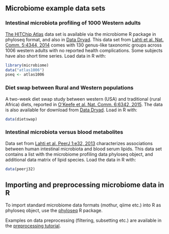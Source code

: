 ## Microbiome example data sets



### Intestinal microbiota profiling of 1000 Western adults

[The HITChip Atlas](Atlas.md) data set is available via the microbiome
R package in phyloseq format, and also in [Data
Dryad](http://doi.org/10.5061/dryad.pk75d). This data set from [Lahti
et al. Nat. Comm. 5:4344,
2014](http://www.nature.com/ncomms/2014/140708/ncomms5344/full/ncomms5344.html)
comes with 130 genus-like taxonomic groups across 1006 western adults
with no reported health complications. Some subjects have also short
time series. Load data in R with:


```r
library(microbiome)
data("atlas1006") 
pseq <- atlas1006
```


### Diet swap between Rural and Western populations

A two-week diet swap study between western (USA) and traditional
(rural Africa) diets, reported in [O'Keefe et al. Nat. Comm. 6:6342,
2015](http://dx.doi.org/10.1038/ncomms7342). The data is also
available for download from [Data
Dryad](http://dx.doi.org/10.5061/dryad.1mn1n). Load in R with:


```r
data(dietswap) 
```


### Intestinal microbiota versus blood metabolites

Data set from [Lahti et al. PeerJ 1:e32,
2013](https://peerj.com/articles/32/) characterizes associations
between human intestinal microbiota and blood serum lipids. This data
set contains a list with the microbiome profiling data phyloseq
object, and additional data matrix of lipid species. Load the data
in R with:


```r
data(peerj32)
```


## Importing and preprocessing microbiome data in R

To import standard microbiome data formats (mothur, qiime etc.) into R
as phyloseq object, use the
[phyloseq](http://joey711.github.io/phyloseq/import-data) R package.

Examples on data preprocessing (filtering, subsetting etc.) are
available in the [preprocessing tutorial](Preprocessing.md).




